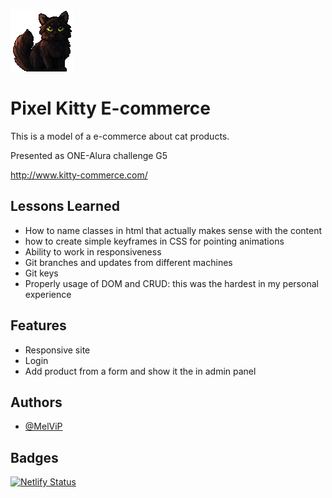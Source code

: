 
![Logo](/assets/cat_banner)


# Pixel Kitty E-commerce

This is a model of a e-commerce about cat products.

Presented as ONE-Alura challenge G5

http://www.kitty-commerce.com/


## Lessons Learned

- How to name classes in html that actually makes sense with the content
- how to create simple keyframes in CSS for pointing animations
- Ability to work in responsiveness
- Git branches and updates from different machines
- Git keys
- Properly usage of DOM and CRUD: this was the hardest in my personal experience


## Features

- Responsive site
- Login
- Add product from a form and show it the in admin panel

## Authors

- [@MelViP](https://www.github.com/MelViP)

## Badges

[![Netlify Status](https://api.netlify.com/api/v1/badges/ff114c84-41dc-4782-bfd5-c39cd12bacfc/deploy-status)](https://app.netlify.com/sites/kitty-commerce/deploys)